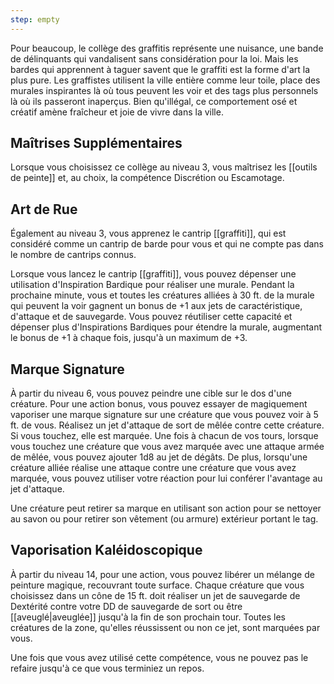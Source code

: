 ```yaml
---
step: empty
---
```

Pour beaucoup, le collège des graffitis représente une nuisance, une bande de délinquants qui vandalisent sans considération pour la loi. Mais les bardes qui apprennent à taguer savent que le graffiti est la forme d'art la plus pure. Les graffistes utilisent la ville entière comme leur toile, place des murales inspirantes là où tous peuvent les voir et des tags plus personnels là où ils passeront inaperçus. Bien qu'illégal, ce comportement osé et créatif amène fraîcheur et joie de vivre dans la ville.

## Maîtrises Supplémentaires

Lorsque vous choisissez ce collège au niveau 3, vous maîtrisez les [[outils de peinte]] et, au choix, la compétence Discrétion ou Escamotage.

## Art de Rue

Également au niveau 3, vous apprenez le cantrip [[graffiti]], qui est considéré comme un cantrip de barde pour vous et qui ne compte pas dans le nombre de cantrips connus.

Lorsque vous lancez le cantrip [[graffiti]], vous pouvez dépenser une utilisation d'Inspiration Bardique pour réaliser une murale. Pendant la prochaine minute, vous et toutes les créatures alliées à 30 ft. de la murale qui peuvent la voir gagnent un bonus de +1 aux jets de caractéristique, d'attaque et de sauvegarde. Vous pouvez réutiliser cette capacité et dépenser plus d'Inspirations Bardiques pour étendre la murale, augmentant le bonus de +1 à chaque fois, jusqu'à un maximum de +3.

## Marque Signature

À partir du niveau 6, vous pouvez peindre une cible sur le dos d'une créature. Pour une action bonus, vous pouvez essayer de magiquement vaporiser une marque signature sur une créature que vous pouvez voir à 5 ft. de vous. Réalisez un jet d'attaque de sort de mêlée contre cette créature. Si vous touchez, elle est marquée. Une fois à chacun de vos tours, lorsque vous touchez une créature que vous avez marquée avec une attaque armée de mêlée, vous pouvez ajouter 1d8 au jet de dégâts. De plus, lorsqu'une créature alliée réalise une attaque contre une créature que vous avez marquée, vous pouvez utiliser votre réaction pour lui conférer l'avantage au jet d'attaque.

Une créature peut retirer sa marque en utilisant son action pour se nettoyer au savon ou pour retirer son vêtement (ou armure) extérieur portant le tag.

## Vaporisation Kaléidoscopique

À partir du niveau 14, pour une action, vous pouvez libérer un mélange de peinture magique, recouvrant toute surface. Chaque créature que vous choisissez dans un cône de 15 ft. doit réaliser un jet de sauvegarde de Dextérité contre votre DD de sauvegarde de sort ou être [[aveuglé|aveuglée]] jusqu'à la fin de son prochain tour. Toutes les créatures de la zone, qu'elles réussissent ou non ce jet, sont marquées par vous.

Une fois que vous avez utilisé cette compétence, vous ne pouvez pas le refaire jusqu'à ce que vous terminiez un repos.
